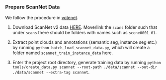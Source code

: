 ### Prepare ScanNet Data
We follow the procedure in [votenet](https://github.com/facebookresearch/votenet/).

1. Download ScanNet v2 data [HERE](https://github.com/ScanNet/ScanNet). Move/link the `scans` folder such that under `scans` there should be folders with names such as `scene0001_01`.

2. Extract point clouds and annotations (semantic seg, instance seg etc.) by running `python batch_load_scannet_data.py`, which will create a folder named `scannet_train_instance_data` here.

3. Enter the project root directory, generate training data by running `python tools/create_data.py scannet --root-path ./data/scannet --out-dir ./data/scannet --extra-tag scannet`.
